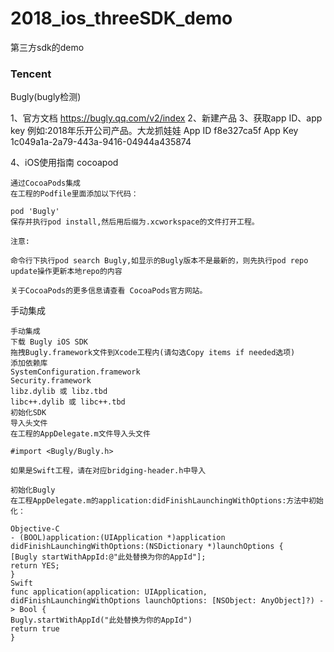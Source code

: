 # 2018_ios_threeSDK_demo
第三方sdk的demo

### Tencent
  Bugly(bugly检测)

1、官方文档 https://bugly.qq.com/v2/index
2、新建产品
3、获取app ID、app key
例如:2018年乐开公司产品。大龙抓娃娃
App ID f8e327ca5f
App Key 1c049a1a-2a79-443a-9416-04944a435874

4、iOS使用指南
cocoapod 
```
通过CocoaPods集成
在工程的Podfile里面添加以下代码：

pod 'Bugly'
保存并执行pod install,然后用后缀为.xcworkspace的文件打开工程。

注意:

命令行下执行pod search Bugly,如显示的Bugly版本不是最新的，则先执行pod repo update操作更新本地repo的内容

关于CocoaPods的更多信息请查看 CocoaPods官方网站。
```

手动集成
```
手动集成
下载 Bugly iOS SDK
拖拽Bugly.framework文件到Xcode工程内(请勾选Copy items if needed选项)
添加依赖库
SystemConfiguration.framework
Security.framework
libz.dylib 或 libz.tbd
libc++.dylib 或 libc++.tbd
初始化SDK
导入头文件
在工程的AppDelegate.m文件导入头文件

#import <Bugly/Bugly.h>

如果是Swift工程，请在对应bridging-header.h中导入

初始化Bugly
在工程AppDelegate.m的application:didFinishLaunchingWithOptions:方法中初始化：

Objective-C
- (BOOL)application:(UIApplication *)application didFinishLaunchingWithOptions:(NSDictionary *)launchOptions {
[Bugly startWithAppId:@"此处替换为你的AppId"];
return YES;
}
Swift
func application(application: UIApplication, didFinishLaunchingWithOptions launchOptions: [NSObject: AnyObject]?) -> Bool {
Bugly.startWithAppId("此处替换为你的AppId")
return true
}

```
